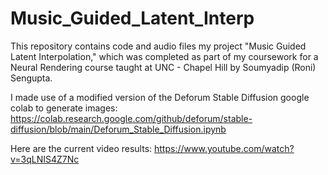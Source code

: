 # Music_Guided_Latent_Interp

This repository contains code and audio files my project "Music Guided Latent Interpolation," which was completed as part of my coursework for a Neural Rendering course taught at UNC - Chapel Hill by Soumyadip (Roni) Sengupta. 

I made use of a modified version of the Deforum Stable Diffusion google colab to generate images: https://colab.research.google.com/github/deforum/stable-diffusion/blob/main/Deforum_Stable_Diffusion.ipynb

Here are the current video results: https://www.youtube.com/watch?v=3qLNIS4Z7Nc
